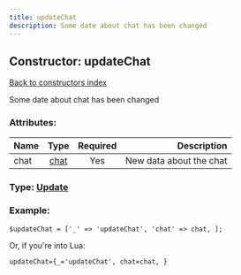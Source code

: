 ```yaml
---
title: updateChat
description: Some date about chat has been changed
---
```

## Constructor: updateChat  
[Back to constructors index](index.md)



Some date about chat has been changed

### Attributes:

| Name     |    Type       | Required | Description |
|----------|:-------------:|:--------:|------------:|
|chat|[chat](../types/chat.md) | Yes|New data about the chat|



### Type: [Update](../types/Update.md)


### Example:

```
$updateChat = ['_' => 'updateChat', 'chat' => chat, ];
```  

Or, if you're into Lua:  


```
updateChat={_='updateChat', chat=chat, }

```


